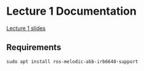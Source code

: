 # Lecture 1 Documentation

[Lecture 1 slides](../../doc/lecture_1/OMTP_LEC_1_BUILD_A_ROBOT_SIMULATION_ENVIRONMENT.pdf)

## Requirements
```
sudo apt install ros-melodic-abb-irb6640-support
```


